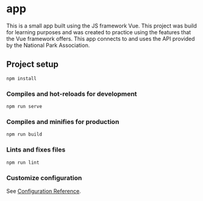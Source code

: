 # app
This is a small app built using the JS framework Vue.
 This project was build for learning purposes and was created to practice using the features that the Vue framework offers. 
This app connects to and uses the API provided by the National Park Association. 
## Project setup
```
npm install
```

### Compiles and hot-reloads for development
```
npm run serve
```

### Compiles and minifies for production
```
npm run build
```

### Lints and fixes files
```
npm run lint
```

### Customize configuration
See [Configuration Reference](https://cli.vuejs.org/config/).
